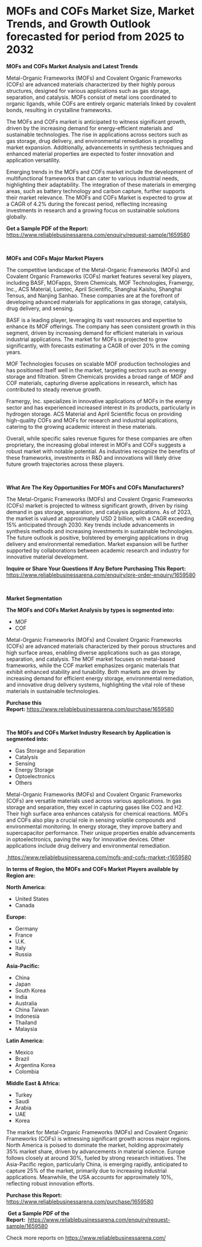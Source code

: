 <p><h1>MOFs and COFs Market Size, Market Trends, and Growth Outlook forecasted for period from 2025 to 2032</h1></p><p><strong>MOFs and COFs Market Analysis and Latest Trends</strong></p>
<p><p>Metal-Organic Frameworks (MOFs) and Covalent Organic Frameworks (COFs) are advanced materials characterized by their highly porous structures, designed for various applications such as gas storage, separation, and catalysis. MOFs consist of metal ions coordinated to organic ligands, while COFs are entirely organic materials linked by covalent bonds, resulting in crystalline frameworks.</p><p>The MOFs and COFs market is anticipated to witness significant growth, driven by the increasing demand for energy-efficient materials and sustainable technologies. The rise in applications across sectors such as gas storage, drug delivery, and environmental remediation is propelling market expansion. Additionally, advancements in synthesis techniques and enhanced material properties are expected to foster innovation and application versatility.</p><p>Emerging trends in the MOFs and COFs market include the development of multifunctional frameworks that can cater to various industrial needs, highlighting their adaptability. The integration of these materials in emerging areas, such as battery technology and carbon capture, further supports their market relevance. The MOFs and COFs Market is expected to grow at a CAGR of 4.2% during the forecast period, reflecting increasing investments in research and a growing focus on sustainable solutions globally.</p></p>
<p><strong>Get a Sample PDF of the Report:&nbsp;</strong> <a href="https://www.reliablebusinessarena.com/enquiry/request-sample/1659580?utm_campaign=2632&utm_medium=2&utm_source=Github&utm_content=ia&utm_term=31032025&utm_id=mofs-and-cofs">https://www.reliablebusinessarena.com/enquiry/request-sample/1659580</a></p>
<p>&nbsp;</p>
<p><strong>MOFs and COFs Major Market Players</strong></p>
<p><p>The competitive landscape of the Metal-Organic Frameworks (MOFs) and Covalent Organic Frameworks (COFs) market features several key players, including BASF, MOFapps, Strem Chemicals, MOF Technologies, Framergy, Inc., ACS Material, Lumtec, April Scientific, Shanghai Kaishu, Shanghai Tensus, and Nanjing Sanhao. These companies are at the forefront of developing advanced materials for applications in gas storage, catalysis, drug delivery, and sensing.</p><p>BASF is a leading player, leveraging its vast resources and expertise to enhance its MOF offerings. The company has seen consistent growth in this segment, driven by increasing demand for efficient materials in various industrial applications. The market for MOFs is projected to grow significantly, with forecasts estimating a CAGR of over 20% in the coming years.</p><p>MOF Technologies focuses on scalable MOF production technologies and has positioned itself well in the market, targeting sectors such as energy storage and filtration. Strem Chemicals provides a broad range of MOF and COF materials, capturing diverse applications in research, which has contributed to steady revenue growth.</p><p>Framergy, Inc. specializes in innovative applications of MOFs in the energy sector and has experienced increased interest in its products, particularly in hydrogen storage. ACS Material and April Scientific focus on providing high-quality COFs and MOFs for research and industrial applications, catering to the growing academic interest in these materials.</p><p>Overall, while specific sales revenue figures for these companies are often proprietary, the increasing global interest in MOFs and COFs suggests a robust market with notable potential. As industries recognize the benefits of these frameworks, investments in R&D and innovations will likely drive future growth trajectories across these players.</p></p>
<p>&nbsp;</p>
<p><strong>What Are The Key Opportunities For MOFs and COFs Manufacturers?</strong></p>
<p><p>The Metal-Organic Frameworks (MOFs) and Covalent Organic Frameworks (COFs) market is projected to witness significant growth, driven by rising demand in gas storage, separation, and catalysis applications. As of 2023, the market is valued at approximately USD 2 billion, with a CAGR exceeding 15% anticipated through 2030. Key trends include advancements in synthesis methods and increasing investments in sustainable technologies. The future outlook is positive, bolstered by emerging applications in drug delivery and environmental remediation. Market expansion will be further supported by collaborations between academic research and industry for innovative material development.</p></p>
<p><strong>Inquire or Share Your Questions If Any Before Purchasing This Report:</strong> <a href="https://www.reliablebusinessarena.com/enquiry/pre-order-enquiry/1659580?utm_campaign=2632&utm_medium=2&utm_source=Github&utm_content=ia&utm_term=31032025&utm_id=mofs-and-cofs">https://www.reliablebusinessarena.com/enquiry/pre-order-enquiry/1659580</a></p>
<p>&nbsp;</p>
<p><strong>Market Segmentation</strong></p>
<p><strong>The MOFs and COFs Market Analysis by types is segmented into:</strong></p>
<p><ul><li>MOF</li><li>COF</li></ul></p>
<p><p>Metal-Organic Frameworks (MOFs) and Covalent Organic Frameworks (COFs) are advanced materials characterized by their porous structures and high surface areas, enabling diverse applications such as gas storage, separation, and catalysis. The MOF market focuses on metal-based frameworks, while the COF market emphasizes organic materials that exhibit enhanced stability and tunability. Both markets are driven by increasing demand for efficient energy storage, environmental remediation, and innovative drug delivery systems, highlighting the vital role of these materials in sustainable technologies.</p></p>
<p><strong>Purchase this Report:&nbsp;</strong><a href="https://www.reliablebusinessarena.com/purchase/1659580?utm_campaign=2632&utm_medium=2&utm_source=Github&utm_content=ia&utm_term=31032025&utm_id=mofs-and-cofs">https://www.reliablebusinessarena.com/purchase/1659580</a></p>
<p>&nbsp;</p>
<p><strong>The MOFs and COFs Market Industry Research by Application is segmented into:</strong></p>
<p><ul><li>Gas Storage and Separation</li><li>Catalysis</li><li>Sensing</li><li>Energy Storage</li><li>Optoelectronics</li><li>Others</li></ul></p>
<p><p>Metal-Organic Frameworks (MOFs) and Covalent Organic Frameworks (COFs) are versatile materials used across various applications. In gas storage and separation, they excel in capturing gases like CO2 and H2. Their high surface area enhances catalysis for chemical reactions. MOFs and COFs also play a crucial role in sensing volatile compounds and environmental monitoring. In energy storage, they improve battery and supercapacitor performance. Their unique properties enable advancements in optoelectronics, paving the way for innovative devices. Other applications include drug delivery and environmental remediation.</p></p>
<p><a href="https://www.reliablebusinessarena.com/mofs-and-cofs-market-r1659580?utm_campaign=2632&utm_medium=2&utm_source=Github&utm_content=ia&utm_term=31032025&utm_id=mofs-and-cofs">&nbsp;https://www.reliablebusinessarena.com/mofs-and-cofs-market-r1659580</a></p>
<p><strong>In terms of Region, the MOFs and COFs Market Players available by Region are:</strong></p>
<p>
    <p> <strong> North America: </strong>
        <ul>
            <li>United States</li>
            <li>Canada</li>
        </ul>
        </p> 
    <p> <strong> Europe: </strong>
        <ul>
            <li>Germany</li>
            <li>France</li>
            <li>U.K.</li>
            <li>Italy</li>
            <li>Russia</li>
        </ul>
        </p> 
    <p> <strong> Asia-Pacific: </strong>
        <ul>
            <li>China</li>
            <li>Japan</li>
            <li>South Korea</li>
            <li>India</li>
            <li>Australia</li>
            <li>China Taiwan</li>
            <li>Indonesia</li>
            <li>Thailand</li>
            <li>Malaysia</li>
        </ul>
        </p> 
    <p> <strong> Latin America: </strong>
        <ul>
            <li>Mexico</li>
            <li>Brazil</li>
            <li>Argentina Korea</li>
            <li>Colombia</li>
        </ul>
        </p> 
    <p> <strong> Middle East & Africa: </strong>
        <ul>
            <li>Turkey</li>
            <li>Saudi</li>
            <li>Arabia</li>
            <li>UAE</li>
            <li>Korea</li>
        </ul>
    </p>
    </p>
<p><p>The market for Metal-Organic Frameworks (MOFs) and Covalent Organic Frameworks (COFs) is witnessing significant growth across major regions. North America is poised to dominate the market, holding approximately 35% market share, driven by advancements in material science. Europe follows closely at around 30%, fueled by strong research initiatives. The Asia-Pacific region, particularly China, is emerging rapidly, anticipated to capture 25% of the market, primarily due to increasing industrial applications. Meanwhile, the USA accounts for approximately 10%, reflecting robust innovation efforts.</p></p>
<p><strong>Purchase this Report: </strong><a href="https://www.reliablebusinessarena.com/purchase/1659580?utm_campaign=2632&utm_medium=2&utm_source=Github&utm_content=ia&utm_term=31032025&utm_id=mofs-and-cofs">https://www.reliablebusinessarena.com/purchase/1659580</a></p>
<p>&nbsp;<strong>Get a Sample PDF of the Report:&nbsp;&nbsp;</strong><a href="https://www.reliablebusinessarena.com/enquiry/request-sample/1659580?utm_campaign=2632&utm_medium=2&utm_source=Github&utm_content=ia&utm_term=31032025&utm_id=mofs-and-cofs">https://www.reliablebusinessarena.com/enquiry/request-sample/1659580</a></p>
<p><strong></strong></p>
<p>Check more reports on <a href="https://www.reliablebusinessarena.com/?utm_campaign=2632&utm_medium=2&utm_source=Github&utm_content=ia&utm_term=31032025&utm_id=mofs-and-cofs">https://www.reliablebusinessarena.com/</a></p>